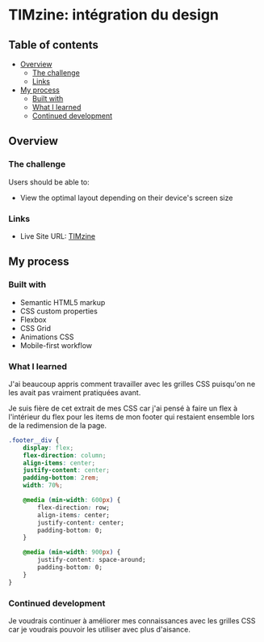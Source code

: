 # TIMzine: intégration du design

## Table of contents

- [Overview](#overview)
  - [The challenge](#the-challenge)
  - [Links](#links)
- [My process](#my-process)
  - [Built with](#built-with)
  - [What I learned](#what-i-learned)
  - [Continued development](#continued-development)

## Overview

### The challenge

Users should be able to:

- View the optimal layout depending on their device's screen size

### Links

- Live Site URL: [TIMzine](https://arianebo.github.io/integration2_p2/)

## My process

### Built with

- Semantic HTML5 markup
- CSS custom properties
- Flexbox
- CSS Grid
- Animations CSS
- Mobile-first workflow

### What I learned

J'ai beaucoup appris comment travailler avec les grilles CSS puisqu'on ne les avait pas vraiment pratiquées avant.

Je suis fière de cet extrait de mes CSS car j'ai pensé à faire un flex à l'intérieur du flex pour les items de mon footer qui restaient ensemble lors de la redimension de la page.
```css
.footer__div {
    display: flex;
    flex-direction: column;
    align-items: center;
    justify-content: center;
    padding-bottom: 2rem;
    width: 70%;

    @media (min-width: 600px) {
        flex-direction: row;
        align-items: center;
        justify-content: center;
        padding-bottom: 0;
    }

    @media (min-width: 900px) {
        justify-content: space-around;
        padding-bottom: 0;
    }
}
```

### Continued development

Je voudrais continuer à améliorer mes connaissances avec les grilles CSS car je voudrais pouvoir les utiliser avec plus d'aisance.
